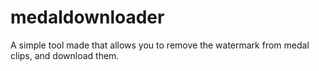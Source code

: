 # medaldownloader
A simple tool made that allows you to remove the watermark from medal clips, and download them.

